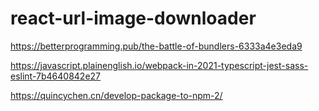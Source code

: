 # react-url-image-downloader

https://betterprogramming.pub/the-battle-of-bundlers-6333a4e3eda9

https://javascript.plainenglish.io/webpack-in-2021-typescript-jest-sass-eslint-7b4640842e27

https://quincychen.cn/develop-package-to-npm-2/